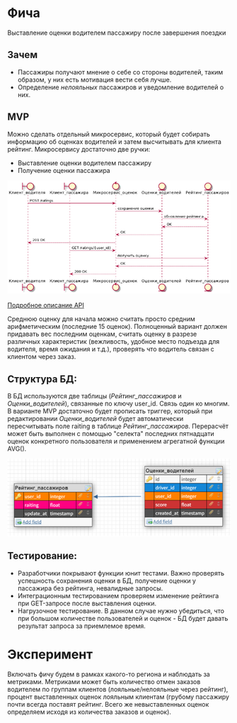 # Фича
Выставление оценки водителем пассажиру после завершения поездки
## Зачем
- Пассажиры получают мнение о себе со стороны водителей, таким образом, у них есть мотивация вести себя лучше.
- Определение  _нелояльных_ пассажиров и уведомление водителей о них.

## MVP
Можно сделать отдельный микросервис, который будет собирать информацию об оценках водителей и затем высчитывать для клиента рейтинг.
Микросервису достаточно две ручки:
- Выставление оценки водителем пассажиру 
- Получение оценки пассажира

![sequence diag](sequence.png)

[Подробное описание API](doc.yaml)

Среднюю оценку для начала можно считать просто средним арифметическим (последние 15 оценок).
Полноценный вариант должен придавать вес последним оценкам, считать оценку в разрезе различных характеристик (вежливость, удобное место подъезда для водителя, время ожидания и т.д.), проверять что водитель связан с клиентом через заказ.

## Структура БД:
В БД используются две таблицы (_Рейтинг_пассажиров_ и _Оценки_водителей_), связанные по ключу user_id. Связь один ко многим. В варианте MVP достаточно будет прописать триггер, который при редактировании _Оценки_водителей_ будет автоматически пересчитывать поле raiting в таблице _Рейтинг_пассажиров_. Перерасчёт может быть выполнен с помощью "селекта" последних пятнадцати оценок конкретного пользователя и применением агрегатной функции AVG().

![struct bd](bd.png)

## Тестирование:
- Разработчики покрывают функции юнит тестами. Важно проверять успешность сохранения оценки в БД, получение оценки у пассажира без рейтинга, невалидные запросы.
- Интеграционным тестированием проверяем изменение рейтинга при GET-запросе после выставления оценки.
- Нагрузочное тестирование. В данном случае нужно убедиться, что при большом количестве пользователей и оценок - БД будет давать результат запроса за приемлемое время.

# Эксперимент
Включать фичу будем в рамках какого-то региона и наблюдать за метриками. Метриками может быть количество отмен заказов водителем по группам клиентов (лояльные/нелояльные через рейтинг), процент выставленных оценок лояльным клиентам (грубому пассажиру почти всегда поставят рейтинг. Всего же невыставленных оценок определяем исходя из количества заказов и оценок).